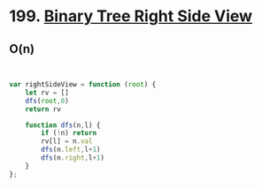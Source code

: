 # 199. [Binary Tree Right Side View](https://leetcode.com/problems/binary-tree-right-side-view/)

## O(n)

```js


var rightSideView = function (root) {
    let rv = []
    dfs(root,0)
    return rv

    function dfs(n,l) {
        if (!n) return
        rv[l] = n.val
        dfs(n.left,l+1)
        dfs(n.right,l+1)
    }
};


```